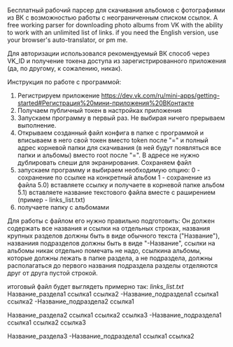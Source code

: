 Бесплатный рабочий парсер для скачивания альбомов с фотографиями из ВК с возможностью работы с неограниченным списком ссылок.
A free working parser for downloading photo albums from VK with the ability to work with an unlimited list of links. 
if you need the English version, use your browser's auto-translator, or pm me.

Для авторизации использовался рекомендуемый ВК способ через VK_ID и получение токена доступа из зарегистрированного приложения
(да, по другому, к сожалению, никак).

Инструкция по работе с программой:
1) Регистрируем приложение https://dev.vk.com/ru/mini-apps/getting-started#Регистрация%20мини-приложения%20ВКонтакте
2) Получаем публичный токен в настройках приложения
3) Запускаем программу в первый раз. Не выбирая ничего прерываем выполнение.
4) Открываем созданный файл конфига в папке с программой и вписываем в него свой токен вместо token после "="
   и полный адрес корневой папки для скачивания (в ней будут появляться все папки и альбомы) вместо root после "=".
   В адресе не нужно дублировать слеши для экранирования. Сохраняем файл
5) запускаем программу и выбираем необходимую опцию: 0 - сохранение по ссылке на конкретный альбом
                                                     1 - сохранение из файла
5.0) вставляете ссылку и получаете в корневой папке альбом
5.1) вставляете название текстового файла вместе с раширением (пример - links_list.txt)
6) получаете папку с альбомами

Для работы с файлом его нужно правильно подготовить:
Он должен содержать все названия и ссылки на отдельных строках, 
названия крупных разделов должны быть в виде обычного текста ("Название"), 
названиия подразделов должны быть в виде "-Название", 
ссылки на альбомы никак отдельно помечать не надо,
ссылкина альбомы, которые должны лежать в папке раздела, а не подраздела, должны располагаться до первого названия подраздела
разделы отделяются друг от друга пустой строкой.

итоговый файл будет выглядеть примерно так:
*links_list.txt*
Название_раздела1
ссылка1
ссылка2
-Название_подраздела1
ссылка1
ссылка2
-Название_подраздела2
ссылка1

Название_раздела2
ссылка1
ссылка2
ссылка3
-Название_подраздела1
ссылка1
ссылка2
ссылка3

Название_раздела3
-Название_подраздела1
ссылка1
ссылка2
